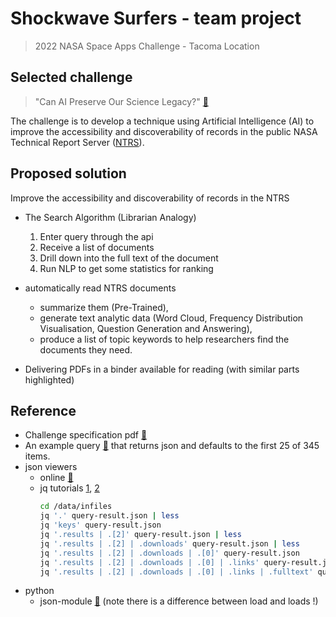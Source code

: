 # Shockwave Surfers - team project
> 2022 NASA Space Apps Challenge - Tacoma Location

## Selected challenge

> "Can AI Preserve Our Science Legacy?" [:link:](https://2022.spaceappschallenge.org/challenges/2022-challenges/science-legacy/resources)


The challenge is to develop a technique using Artificial Intelligence (AI)
to improve the accessibility and discoverability of records in the public
NASA Technical Report Server ([NTRS](https://ntrs.nasa.gov/)).

## Proposed solution

Improve the accessibility and discoverability of records in the NTRS
- The Search Algorithm (Librarian Analogy)
  1. Enter query through the api
  2. Receive a list of documents
  3. Drill down into the full text of the document
  4. Run NLP to get some statistics for ranking
  
 - automatically read NTRS documents
    - summarize them (Pre-Trained),
    - generate text analytic data (Word Cloud, Frequency Distribution Visualisation, Question Generation and Answering),
    - produce a list of topic keywords to help researchers find the documents they need. 
 - Delivering PDFs in a binder available for reading (with similar parts highlighted)


## Reference

- Challenge specification pdf [:link:](https://cdn.glitch.global/593a4e3c-ebba-4732-879c-242327c0c3b8/challenge-details.pdf?v=1664482261566)
- An example query [:link:](https://ntrs.nasa.gov/api/citations/search?center=CDMS&sort=%7B%22field%22:%22published%22,%22order%22:%22desc%22%7D&subjectCategory=LUNAR%20AND%20PLANETARY%20EXPLORATION&title=IO)
  that returns json and defaults to the first 25 of 345 items.
- json viewers
  - online [:link:](https://jsoneditoronline.org/)
  - jq tutorials [1](https://www.baeldung.com/linux/jq-command-json), [2](https://tecadmin.net/linux-jq-command/)
    ```bash
    cd /data/infiles
    jq '.' query-result.json | less
    jq 'keys' query-result.json
    jq '.results | .[2]' query-result.json | less
    jq '.results | .[2] | .downloads' query-result.json | less
    jq '.results | .[2] | .downloads | .[0]' query-result.json
    jq '.results | .[2] | .downloads | .[0] | .links' query-result.json
    jq '.results | .[2] | .downloads | .[0] | .links | .fulltext' query-result.json
  
    ```
- python
  - json-module [:link:](https://docs.python.org/3/library/json.html)
    (note there is a difference between load and loads !)